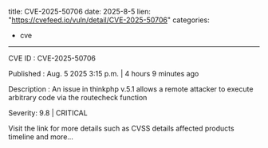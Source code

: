  
title: CVE-2025-50706
date: 2025-8-5
lien: "https://cvefeed.io/vuln/detail/CVE-2025-50706"
categories:
  - cve
---

CVE ID : CVE-2025-50706

Published :  Aug. 5
2025
3:15 p.m. | 4 hours
9 minutes ago

Description : An issue in thinkphp v.5.1 allows a remote attacker to execute arbitrary code via the routecheck function

Severity: 9.8 | CRITICAL

Visit the link for more details
such as CVSS details
affected products
timeline
and more...

